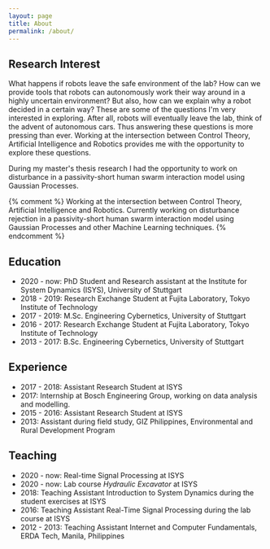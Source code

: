 ```yaml
---
layout: page
title: About
permalink: /about/
---
```


## Research Interest

What happens if robots leave the safe environment of the lab? How can we provide
tools that robots can autonomously work their way around in a highly uncertain
environment? But also, how can we explain why a robot decided in a certain way?
These are some of the questions I'm very interested in exploring. After all,
robots will eventually leave the lab, think of the advent of autonomous cars.
Thus answering these questions is more pressing than ever. Working at the
intersection between Control Theory, Artificial Intelligence and Robotics
provides me with the opportunity to explore these questions. 

During my master's thesis research I had the opportunity to work on disturbance
in a passivity-short human swarm interaction model using Gaussian Processes. 

{% comment %}
Working at the intersection between Control Theory, Artificial Intelligence and
Robotics. Currently working on disturbance rejection in a passivity-short human
swarm interaction model using Gaussian Processes and other Machine Learning
techniques.
{% endcomment %}

## Education

- 2020 - now: PhD Student and Research assistant at the Institute for System
  Dynamics (ISYS), University of Stuttgart
- 2018 - 2019: Research Exchange Student at Fujita Laboratory, Tokyo Institute of Technology
- 2017 - 2019: M.Sc. Engineering Cybernetics, University of Stuttgart
- 2016 - 2017: Research Exchange Student at Fujita Laboratory, Tokyo Institute of Technology
- 2013 - 2017: B.Sc. Engineering Cybernetics, University of Stuttgart

## Experience

- 2017 - 2018: Assistant Research Student at ISYS
- 2017:        Internship at Bosch Engineering Group, working on data analysis
  and modelling.
- 2015 - 2016: Assistant Research Student at ISYS
- 2013:        Assistant during field study, GIZ Philippines, Environmental and
  Rural Development Program

## Teaching

- 2020 - now: Real-time Signal Processing at ISYS
- 2020 - now: Lab course *Hydraulic Excavator* at ISYS
- 2018: Teaching Assistant Introduction to System Dynamics during the student
  exercises at ISYS
- 2016: Teaching Assistant Real-Time Signal Processing during the lab course at
  ISYS
- 2012 - 2013: Teaching Assistant Internet and Computer Fundamentals, ERDA Tech,
  Manila, Philippines
